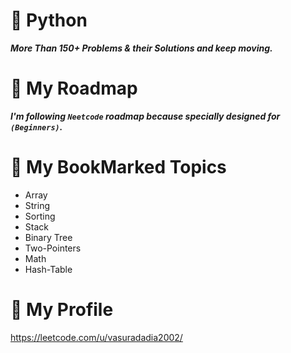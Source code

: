 # 🐍 Python

***More Than 150+ Problems & their Solutions and keep moving.***

# 🚀 My Roadmap
***I'm following `Neetcode` roadmap because specially designed for `(Beginners)`.***

# 📑 My BookMarked Topics

* Array
* String
* Sorting
* Stack
* Binary Tree
* Two-Pointers
* Math
* Hash-Table

# 👀 My Profile

https://leetcode.com/u/vasuradadia2002/
